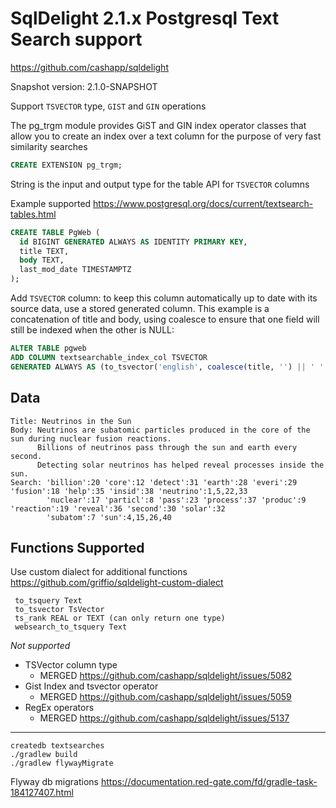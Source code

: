 # SqlDelight 2.1.x Postgresql Text Search support 

https://github.com/cashapp/sqldelight

Snapshot version: 2.1.0-SNAPSHOT

Support `TSVECTOR` type, `GIST` and `GIN` operations

The pg_trgm module provides GiST and GIN index operator classes that allow you to create an index over a text column for the purpose of very fast similarity searches

```sql
CREATE EXTENSION pg_trgm;
```

String is the input and output type for the table API for `TSVECTOR` columns

Example supported https://www.postgresql.org/docs/current/textsearch-tables.html

```sql
CREATE TABLE PgWeb (
  id BIGINT GENERATED ALWAYS AS IDENTITY PRIMARY KEY,
  title TEXT,
  body TEXT,
  last_mod_date TIMESTAMPTZ
);
```

Add `TSVECTOR` column: to keep this column automatically up to date with its source data, use a stored generated column.
This example is a concatenation of title and body, using coalesce to ensure that one field will still be indexed when the other is NULL:

```sql
ALTER TABLE pgweb
ADD COLUMN textsearchable_index_col TSVECTOR
GENERATED ALWAYS AS (to_tsvector('english', coalesce(title, '') || ' ' || coalesce(body, ''))) STORED;
```

## Data 

```
Title: Neutrinos in the Sun
Body: Neutrinos are subatomic particles produced in the core of the sun during nuclear fusion reactions.
      Billions of neutrinos pass through the sun and earth every second.
      Detecting solar neutrinos has helped reveal processes inside the sun. 
Search: 'billion':20 'core':12 'detect':31 'earth':28 'everi':29 'fusion':18 'help':35 'insid':38 'neutrino':1,5,22,33 
        'nuclear':17 'particl':8 'pass':23 'process':37 'produc':9 'reaction':19 'reveal':36 'second':30 'solar':32 
        'subatom':7 'sun':4,15,26,40
```

## Functions Supported 

Use custom dialect for additional functions https://github.com/griffio/sqldelight-custom-dialect

```
 to_tsquery Text
 to_tsvector TsVector
 ts_rank REAL or TEXT (can only return one type)
 websearch_to_tsquery Text
```

*Not supported*

* TSVector column type
  * MERGED https://github.com/cashapp/sqldelight/issues/5082
* Gist Index and tsvector operator
  * MERGED https://github.com/cashapp/sqldelight/issues/5059 
* RegEx operators
  * MERGED https://github.com/cashapp/sqldelight/issues/5137

----

```shell
createdb textsearches
./gradlew build
./gradlew flywayMigrate
```

Flyway db migrations
https://documentation.red-gate.com/fd/gradle-task-184127407.html
